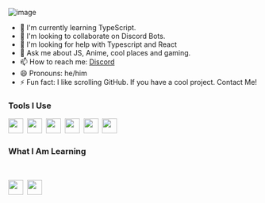 ![image](https://user-images.githubusercontent.com/57099786/119670401-7e475100-be56-11eb-8a10-1d3900c2685d.png)

 - 🌱 I'm currently learning TypeScript. 
 - 👯 I'm looking to collaborate on Discord Bots. 
 - 🤔 I'm looking for help with Typescript and React
 - 💬 Ask me about JS, Anime, cool places and gaming.
 - 📫 How to reach me: [Discord](https://dsc.bio/ryzyx)
 - 😄 Pronouns: he/him
 - ⚡ Fun fact: I like scrolling GitHub. If you have a cool project. Contact Me!

<h3>Tools I Use</h3>

<span><img src="https://cdn.jsdelivr.net/gh/devicons/devicon@latest/icons/html5/html5-plain.svg" width="30px"></span>&nbsp;
<span><img src="https://cdn.jsdelivr.net/gh/devicons/devicon@latest/icons/css3/css3-plain.svg" width="30px"></span>&nbsp;
<span><img src="https://cdn.jsdelivr.net/gh/devicons/devicon@latest/icons/javascript/javascript-original.svg" width="30px"></span>&nbsp;
<span><img src="https://cdn.jsdelivr.net/gh/devicons/devicon@latest/icons/nodejs/nodejs-plain.svg" width="30px"></span>&nbsp;
<span><img src="https://cdn.jsdelivr.net/gh/devicons/devicon@latest/icons/git/git-original.svg" width="30px"></span>&nbsp;
<span><img src="https://cdn.jsdelivr.net/gh/devicons/devicon@latest/icons/mongodb/mongodb-original.svg" width="30px"></span>

<h3>What I Am Learning </h3>

<br>

<span><img src="https://cdn.jsdelivr.net/gh/devicons/devicon@latest/icons/typescript/typescript-original.svg" width="30px"></span>&nbsp;
<span><img src="https://cdn.jsdelivr.net/gh/devicons/devicon@latest/icons/react/react-original.svg" width="30px"></span>&nbsp;
<!---
ryzyx/ryzyx is a ✨ special ✨ repository because its `README.md` (this file) appears on your GitHub profile.
You can click the Preview link to take a look at your changes.
--->
